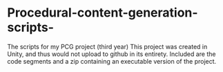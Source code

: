 # Procedural-content-generation-scripts-
The scripts for my PCG project (third year)
This project was created in Unity, and thus would not upload to github in its entirety. Included are the code segments and a zip containing an executable version of the project.
